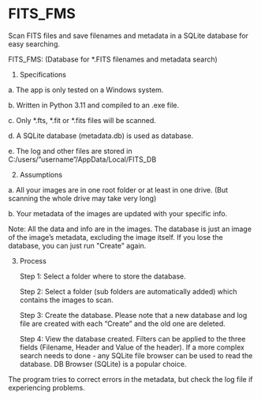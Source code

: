 # FITS_FMS
Scan FITS files and save filenames and metadata in a SQLite database for easy searching.

FITS_FMS: (Database for *.FITS filenames and metadata search)

1. Specifications

a. The app is only tested on a Windows system.

b. Written in Python 3.11 and compiled to an .exe file.

c. Only *.fts, *.fit or *.fits files will be scanned.

d. A SQLite database (metadata.db) is used as database.

e. The log and other files are stored in C:/users/”username”/AppData/Local/FITS_DB

 

2. Assumptions

a. All your images are in one root folder or at least in one drive. (But scanning the whole drive may take very long)

b. Your metadata of the images are updated with your specific info.

Note: All the data and info are in the images. The database is just an image of the image’s metadata, excluding the image itself. If you lose the database, you can just run  "Create" again.

3. Process

     Step 1: Select a folder where to store the database.
   
     Step 2: Select a folder (sub folders are automatically added) which contains the images to scan.
   
     Step 3: Create the database.
             Please note that a new database and log file are created with each “Create” and the old one are deleted.
   
     Step 4: View the database created. Filters can be applied to the three fields (Filename, Header and Value of the header). If a more complex search needs to done - any SQLite file browser can be used to read the database. DB Browser (SQLite) is a popular choice.

The program tries to correct errors in the metadata, but check the log file if experiencing problems.

